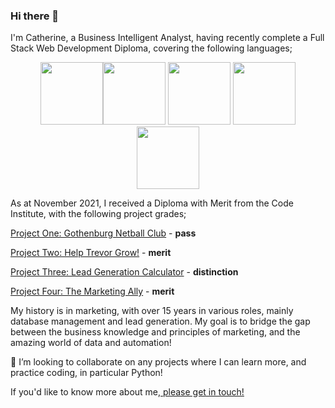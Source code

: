 ### Hi there 👋

I'm Catherine, a Business Intelligent Analyst, having recently complete a Full Stack Web Development Diploma, covering the following languages;
<div align=center style="background-color:rgba(255,0,0,0);">
      <img src="https://simpleicons.org/icons/html5.svg" width="100"><img src="https://simpleicons.org/icons/css3.svg" width="100">                   
      <img src="https://simpleicons.org/icons/javascript.svg" width="100">
      <img src="https://simpleicons.org/icons/python.svg" width="100"><img src="https://simpleicons.org/icons/mysql.svg" width="100">
</div>

As at November 2021, I received a Diploma with Merit from the Code Institute, with the following project grades;

[Project One: Gothenburg Netball Club](https://github.com/CatherineTrevor/gothenburg-netball) - **pass**

[Project Two: Help Trevor Grow!](https://github.com/CatherineTrevor/help-trevor-grow) - **merit**

[Project Three: Lead Generation Calculator](https://github.com/CatherineTrevor/lead-generator-calculator) - **distinction**

[Project Four: The Marketing Ally](https://github.com/CatherineTrevor/the_marketing_ally) - **merit**

My history is in marketing, with over 15 years in various roles, mainly database management and lead generation. My goal is to bridge the gap between the business knowledge and principles of marketing, and the amazing world of data and automation!

👯 I’m looking to collaborate on any projects where I can learn more, and practice coding, in particular Python!

If you'd like to know more about me,<a href="mailto:catherinetrevor@outlook.com"> please get in touch!</a>


<!--
**CatherineTrevor/CatherineTrevor** is a ✨ _special_ ✨ repository because its `README.md` (this file) appears on your GitHub profile.

Here are some ideas to get you started:

- 🔭 I’m currently working on ...
- 🌱 I’m currently learning ...
- 👯 I’m looking to collaborate on ...
- 🤔 I’m looking for help with ...
- 💬 Ask me about ...
- 📫 How to reach me: ...
- 😄 Pronouns: ...
- ⚡ Fun fact: ...
-->

